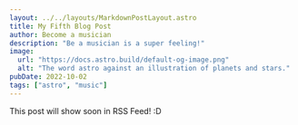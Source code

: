 ```yaml
---
layout: ../../layouts/MarkdownPostLayout.astro
title: My Fifth Blog Post
author: Become a musician
description: "Be a musician is a super feeling!"
image:
  url: "https://docs.astro.build/default-og-image.png"
  alt: "The word astro against an illustration of planets and stars."
pubDate: 2022-10-02
tags: ["astro", "music"]
---
```


This post will show soon in RSS Feed! :D
